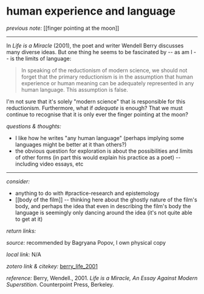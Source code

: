 # human experience and language

_previous note:_ [[finger pointing at the moon]] 

---

In _Life is a Miracle_ (2001), the poet and writer Wendell Berry discusses many diverse ideas. But one thing he seems to be fascinated by -- as am I -- is the limits of language:

>In speaking of the reductionism of modern science, we should not forget that the primary reductionism is in the assumption that human experience or human meaning can be adequately represented in any human language. This assumption is false.

I'm not sure that it's solely "modern science" that is responsible for this reductionism. Furthermore, what if _adequate_ is enough? That we must continue to recognise that it is only ever the finger pointing at the moon? 

_questions & thoughts:_

- I like how he writes "any human language" (perhaps implying some languages might be better at it than others?)
- the obvious question for exploration is about the possibilities and limits of other forms (in part this would explain his practice as a poet) -- including video essays, etc

--- 

_consider:_ 

- anything to do with #practice-research and epistemology
- [[body of the film]] -- thinking here about the ghostly nature of the film's body, and perhaps the idea that even in describing the film's body the language is seemingly only dancing around the idea (it's not quite able to get at it)

_return links:_ 



_source:_ recommended by Bagryana Popov, I own physical copy      

_local link:_ N/A

_zotero link & citekey:_ [berry_life_2001](zotero://select/items/1_9DLVQHSG)  

_reference:_ Berry, Wendell., 2001. _Life is a Miracle, An Essay Against Modern Superstition_. Counterpoint Press, Berkeley.


